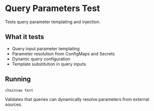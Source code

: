 # Query Parameters Test

Tests query parameter templating and injection.

## What it tests
- Query input parameter templating
- Parameter resolution from ConfigMaps and Secrets
- Dynamic query configuration
- Template substitution in query inputs

## Running
```bash
chainsaw test
```

Validates that queries can dynamically resolve parameters from external sources.